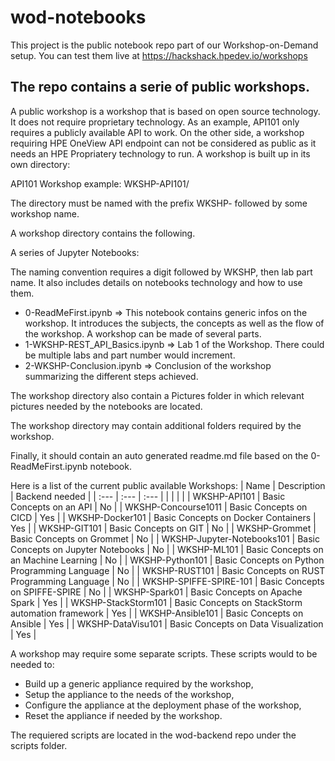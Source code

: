 # wod-notebooks
This project is the public notebook repo part of our Workshop-on-Demand setup. You can test them live at https://hackshack.hpedev.io/workshops

## The repo contains a serie of public workshops.
A public workshop is a workshop that is based on open source technology. It does not require proprietary technology. As an example, API101 only requires a publicly available API to work. On the other side, a workshop requiring HPE OneView API endpoint can not be considered as public as it needs an HPE Propriatery technology to run.
A workshop is built up in its own directory: 

API101 Workshop example: WKSHP-API101/

The directory must be named with the prefix WKSHP- followed by some workshop name.

A workshop directory contains the following.

A series of Jupyter Notebooks: 

The naming convention requires a digit followed by WKSHP, then lab part name. It also includes details on notebooks technology and how to use them.

* 0-ReadMeFirst.ipynb => This notebook contains generic infos on the workshop. It introduces the subjects, the concepts as well as the flow of the workshop. A workshop can be made of several parts. 
* 1-WKSHP-REST_API_Basics.ipynb => Lab 1 of the Workshop. There could be multiple labs and part number would increment.
* 2-WKSHP-Conclusion.ipynb => Conclusion of the workshop summarizing the different steps achieved.

The workshop directory also contain a Pictures folder in which relevant pictures needed by the notebooks are located.

The workshop directory may contain additional folders required by the workshop.

Finally, it should contain an auto generated readme.md file based on the 0-ReadMeFirst.ipynb notebook.

Here is a list of the current public available Workshops:
|   Name      | Description |  Backend needed |
| :---        |  :---   | :---   | 
|      |       |      | 
| WKSHP-API101  | Basic Concepts on an API        | No |
| WKSHP-Concourse1011  | Basic Concepts on CICD        |  Yes |
| WKSHP-Docker101  | Basic Concepts on Docker Containers        |  Yes |
| WKSHP-GIT101  | Basic Concepts on GIT        | No |
| WKSHP-Grommet  | Basic Concepts on Grommet        |  No |
| WKSHP-Jupyter-Notebooks101  | Basic Concepts on Jupyter Notebooks        | No |
| WKSHP-ML101 | Basic Concepts on an Machine Learning       | No |
| WKSHP-Python101  | Basic Concepts on Python Programming Language        | No |
| WKSHP-RUST101  | Basic Concepts on RUST Programming Language        | No |
| WKSHP-SPIFFE-SPIRE-101  | Basic Concepts on SPIFFE-SPIRE        | No |
| WKSHP-Spark01  | Basic Concepts on Apache Spark         | Yes |
| WKSHP-StackStorm101 | Basic Concepts on StackStorm automation framework       | Yes |
| WKSHP-Ansible101  | Basic Concepts on Ansible        | Yes |
| WKSHP-DataVisu101  | Basic Concepts on Data Visualization        | Yes |


A workshop may require some separate scripts. These scripts would to be needed to:
* Build up a generic appliance required by the workshop,
* Setup the appliance to the needs of the workshop,
* Configure the appliance at the deployment phase of the workshop,
* Reset the appliance if needed by the workshop.

The requiered scripts are located in the wod-backend repo under the scripts folder.
